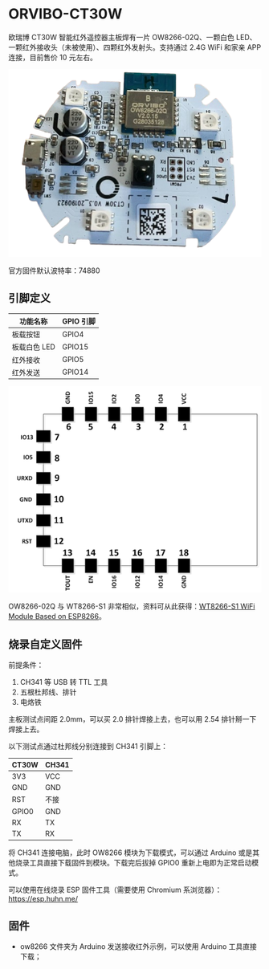 # ORVIBO-CT30W

欧瑞博 CT30W 智能红外遥控器主板焊有一片 OW8266-02Q、一颗白色 LED、一颗红外接收头（未被使用）、四颗红外发射头。支持通过 2.4G WiFi 和家亲 APP 连接，目前售价 10 元左右。

![board](.assets/board.png)

官方固件默认波特率：74880

## 引脚定义

| 功能名称     | GPIO 引脚 |
|-------------|-----------|
| 板载按钮     | GPIO4     |
| 板载白色 LED | GPIO15    |
| 红外接收     | GPIO5     |
| 红外发送     | GPIO14    |

![pinout](.assets/pinout.png)


OW8266-02Q 与 WT8266-S1 非常相似，资料可从此获得：[WT8266-S1 WiFi Module Based on ESP8266](https://core-electronics.com.au/wt8266-s1-wifi-module-based-on-esp8266.html)。

## 烧录自定义固件

前提条件：

1. CH341 等 USB 转 TTL 工具
2. 五根杜邦线、排针
3. 电烙铁

主板测试点间距 2.0mm，可以买 2.0 排针焊接上去，也可以用 2.54 排针掰一下焊接上去。

以下测试点通过杜邦线分别连接到 CH341 引脚上：

| CT30W       | CH341     |
|-------------|-----------|
| 3V3         | VCC       |
| GND         | GND       |
| RST         | 不接      |
| GPIO0       | GND       |
| RX          | TX        |
| TX          | RX        |

将 CH341 连接电脑，此时 OW8266 模块为下载模式，可以通过 Arduino 或是其他烧录工具直接下载固件到模块。下载完后拔掉 GPIO0 重新上电即为正常启动模式。

可以使用在线烧录 ESP 固件工具（需要使用 Chromium 系浏览器）：https://esp.huhn.me/


## 固件

 - ow8266 文件夹为 Arduino 发送接收红外示例，可以使用 Arduino 工具直接下载；

